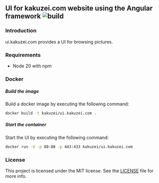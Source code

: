 ## UI for kakuzei.com website using the Angular framework ![build](https://github.com/kakuzei/angular.kakuzei.com/workflows/CI%20Pipeline/badge.svg)

### Introduction

ui.kakuzei.com provides a UI for browsing pictures.

### Requirements

* Node 20 with npm

### Docker

##### Build the image

Build a docker image by executing the following command:

```bash
docker build -t kakuzei/ui.kakuzei.com .
```

##### Start the container

Start the UI by executing the following command:

```bash
docker run -d -p 80:80 -p 443:433 kakuzei/ui.kakuzei.com
```

### License

This project is licensed under the MIT license. See the [LICENSE](LICENSE) file for more info.
